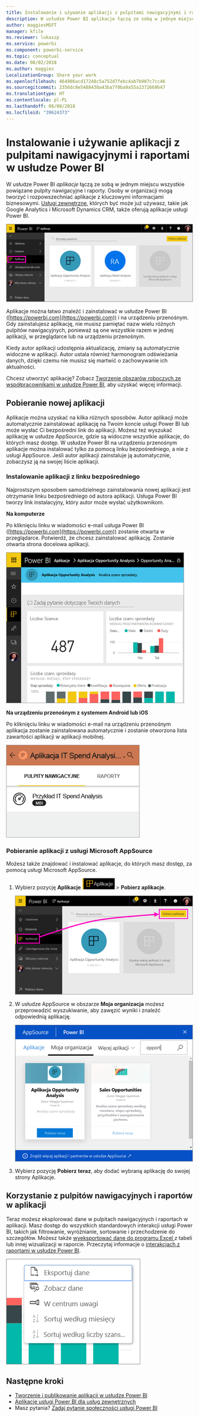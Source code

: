 ```yaml
---
title: Instalowanie i używanie aplikacji z pulpitami nawigacyjnymi i raportami w usłudze Power BI
description: W usłudze Power BI aplikacje łączą ze sobą w jednym miejscu wszystkie powiązane pulpity nawigacyjne i raporty.
author: maggiesMSFT
manager: kfile
ms.reviewer: lukaszp
ms.service: powerbi
ms.component: powerbi-service
ms.topic: conceptual
ms.date: 08/02/2018
ms.author: maggies
LocalizationGroup: Share your work
ms.openlocfilehash: 464906acd17248c5a752d7febc4ab7b907c7cc46
ms.sourcegitcommit: 2356dc8e5488438a43ba7f0ba9a55a2372669b47
ms.translationtype: HT
ms.contentlocale: pl-PL
ms.lasthandoff: 08/08/2018
ms.locfileid: "39624373"
---
```

# <a name="install-and-use-apps-with-dashboards-and-reports-in-power-bi"></a>Instalowanie i używanie aplikacji z pulpitami nawigacyjnymi i raportami w usłudze Power BI
W usłudze Power BI *aplikacje* łączą ze sobą w jednym miejscu wszystkie powiązane pulpity nawigacyjne i raporty. Osoby w organizacji mogą tworzyć i rozpowszechniać aplikacje z kluczowymi informacjami biznesowymi. [Usługi zewnętrzne](service-connect-to-services.md), których być może już używasz, takie jak Google Analytics i Microsoft Dynamics CRM, także oferują aplikacje usługi Power BI. 

![Aplikacje w usłudze Power BI](media/service-install-use-apps/power-bi-apps-left-nav.png)

Aplikacje można łatwo znaleźć i zainstalować w usłudze Power BI ([https://powerbi.com](https://powerbi.com)) i na urządzeniu przenośnym. Gdy zainstalujesz aplikację, nie musisz pamiętać nazw wielu różnych pulpitów nawigacyjnych, ponieważ są one wszystkie razem w jednej aplikacji, w przeglądarce lub na urządzeniu przenośnym.

Kiedy autor aplikacji udostępnia aktualizację, zmiany są automatycznie widoczne w aplikacji. Autor ustala również harmonogram odświeżania danych, dzięki czemu nie musisz się martwić o zachowywanie ich aktualności. 

Chcesz utworzyć aplikację? Zobacz [Tworzenie obszarów roboczych ze współpracownikami w usłudze Power BI](service-create-distribute-apps.md), aby uzyskać więcej informacji.

## <a name="get-a-new-app"></a>Pobieranie nowej aplikacji
Aplikacje można uzyskać na kilka różnych sposobów. Autor aplikacji może automatycznie zainstalować aplikację na Twoim koncie usługi Power BI lub może wysłać Ci bezpośredni link do aplikacji. Możesz też wyszukać aplikację w usłudze AppSource, gdzie są widoczne wszystkie aplikacje, do których masz dostęp. W usłudze Power BI na urządzeniu przenośnym aplikacje można instalować tylko za pomocą linku bezpośredniego, a nie z usługi AppSource. Jeśli autor aplikacji zainstaluje ją automatycznie, zobaczysz ją na swojej liście aplikacji.

### <a name="install-an-app-from-a-direct-link"></a>Instalowanie aplikacji z linku bezpośredniego
Najprostszym sposobem samodzielnego zainstalowania nowej aplikacji jest otrzymanie linku bezpośredniego od autora aplikacji. Usługa Power BI tworzy link instalacyjny, który autor może wysłać użytkownikom.

**Na komputerze** 

Po kliknięciu linku w wiadomości e-mail usługa Power BI ([https://powerbi.com](https://powerbi.com)) zostanie otwarta w przeglądarce. Potwierdź, że chcesz zainstalować aplikację. Zostanie otwarta strona docelowa aplikacji.

![Strona docelowa aplikacji w usłudze Power BI](media/service-install-use-apps/power-bi-app-landing-page-opportunity-480.png)

**Na urządzeniu przenośnym z systemem Android lub iOS** 

Po kliknięciu linku w wiadomości e-mail na urządzeniu przenośnym aplikacja zostanie zainstalowana automatycznie i zostanie otworzona lista zawartości aplikacji w aplikacji mobilnej. 

![Lista zawartości aplikacji na urządzeniu przenośnym](media/service-install-use-apps/power-bi-app-index-it-spend-360.png)

### <a name="get-the-app-from-microsoft-appsource"></a>Pobieranie aplikacji z usługi Microsoft AppSource
Możesz także znajdować i instalować aplikacje, do których masz dostęp, za pomocą usługi Microsoft AppSource. 

1. Wybierz pozycję **Aplikacje** ![Pozycja Aplikacje w lewym okienku nawigacji](media/service-install-use-apps/power-bi-apps-bar.png) > **Pobierz aplikacje**. 
   
     ![Ikona Pobierz aplikacje](media/service-install-use-apps/power-bi-service-apps-get-apps-oppty.png)
2. W usłudze AppSource w obszarze **Moja organizacja** możesz przeprowadzić wyszukiwanie, aby zawęzić wyniki i znaleźć odpowiednią aplikację.
   
     ![Usługa AppSource, obszar Moja organizacja](media/service-install-use-apps/power-bi-appsource-my-org.png)
3. Wybierz pozycję **Pobierz teraz**, aby dodać wybraną aplikację do swojej strony Aplikacje. 

## <a name="interact-with-the-dashboards-and-reports-in-the-app"></a>Korzystanie z pulpitów nawigacyjnych i raportów w aplikacji
Teraz możesz eksplorować dane w pulpitach nawigacyjnych i raportach w aplikacji. Masz dostęp do wszystkich standardowych interakcji usługi Power BI, takich jak filtrowanie, wyróżnianie, sortowanie i przechodzenie do szczegółów. Możesz także [wyeksportować dane do programu Excel ](power-bi-visualization-export-data.md) z tabeli lub innej wizualizacji w raporcie. Przeczytaj informacje o [interakcjach z raportami w usłudze Power BI](service-reading-view-and-editing-view.md). 

![Eksportowanie danych z elementu wizualnego usługi Power BI](media/service-install-use-apps/power-bi-service-export-data-visual.png)



## <a name="next-steps"></a>Następne kroki
* [Tworzenie i publikowanie aplikacji w usłudze Power BI](service-create-distribute-apps.md)
* [Aplikacje usługi Power BI dla usług zewnętrznych](service-connect-to-services.md)
* Masz pytania? [Zadaj pytanie społeczności usługi Power BI](http://community.powerbi.com/)

